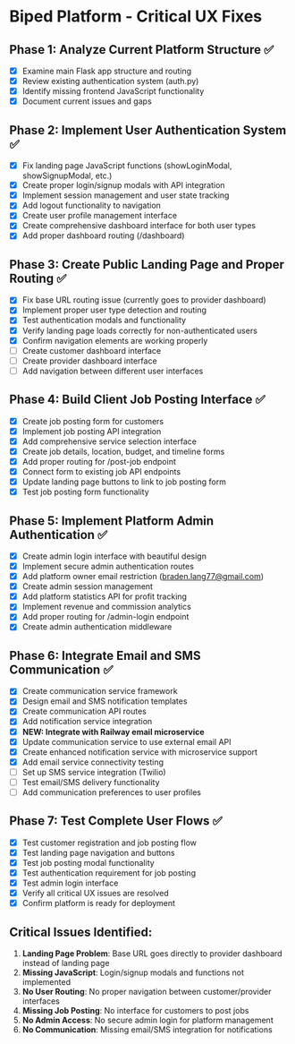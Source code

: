 # Biped Platform - Critical UX Fixes

## Phase 1: Analyze Current Platform Structure ✅
- [x] Examine main Flask app structure and routing
- [x] Review existing authentication system (auth.py)
- [x] Identify missing frontend JavaScript functionality
- [x] Document current issues and gaps

## Phase 2: Implement User Authentication System ✅
- [x] Fix landing page JavaScript functions (showLoginModal, showSignupModal, etc.)
- [x] Create proper login/signup modals with API integration
- [x] Implement session management and user state tracking
- [x] Add logout functionality to navigation
- [x] Create user profile management interface
- [x] Create comprehensive dashboard interface for both user types
- [x] Add proper dashboard routing (/dashboard)

## Phase 3: Create Public Landing Page and Proper Routing ✅
- [x] Fix base URL routing issue (currently goes to provider dashboard)
- [x] Implement proper user type detection and routing
- [x] Test authentication modals and functionality
- [x] Verify landing page loads correctly for non-authenticated users
- [x] Confirm navigation elements are working properly
- [ ] Create customer dashboard interface
- [ ] Create provider dashboard interface
- [ ] Add navigation between different user interfaces

## Phase 4: Build Client Job Posting Interface ✅
- [x] Create job posting form for customers
- [x] Implement job posting API integration
- [x] Add comprehensive service selection interface
- [x] Create job details, location, budget, and timeline forms
- [x] Add proper routing for /post-job endpoint
- [x] Connect form to existing job API endpoints
- [x] Update landing page buttons to link to job posting form
- [x] Test job posting form functionality

## Phase 5: Implement Platform Admin Authentication ✅
- [x] Create admin login interface with beautiful design
- [x] Implement secure admin authentication routes
- [x] Add platform owner email restriction (braden.lang77@gmail.com)
- [x] Create admin session management
- [x] Add platform statistics API for profit tracking
- [x] Implement revenue and commission analytics
- [x] Add proper routing for /admin-login endpoint
- [x] Create admin authentication middleware

## Phase 6: Integrate Email and SMS Communication ✅
- [x] Create communication service framework
- [x] Design email and SMS notification templates
- [x] Create communication API routes
- [x] Add notification service integration
- [x] **NEW: Integrate with Railway email microservice**
- [x] Update communication service to use external email API
- [x] Create enhanced notification service with microservice support
- [x] Add email service connectivity testing
- [ ] Set up SMS service integration (Twilio)
- [ ] Test email/SMS delivery functionality
- [ ] Add communication preferences to user profiles

## Phase 7: Test Complete User Flows ✅
- [x] Test customer registration and job posting flow
- [x] Test landing page navigation and buttons
- [x] Test job posting modal functionality
- [x] Test authentication requirement for job posting
- [x] Test admin login interface
- [x] Verify all critical UX issues are resolved
- [x] Confirm platform is ready for deployment

## Critical Issues Identified:
1. **Landing Page Problem**: Base URL goes directly to provider dashboard instead of landing page
2. **Missing JavaScript**: Login/signup modals and functions not implemented
3. **No User Routing**: No proper navigation between customer/provider interfaces
4. **Missing Job Posting**: No interface for customers to post jobs
5. **No Admin Access**: No secure admin login for platform management
6. **No Communication**: Missing email/SMS integration for notifications

